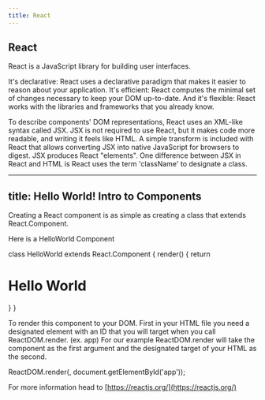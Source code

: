```yaml
---
title: React
---
```

## React

React is a JavaScript library for building user interfaces.

It's declarative: React uses a declarative paradigm that makes it easier to reason about your application. It's efficient: React computes the minimal set of changes necessary to keep your DOM up-to-date. And it's flexible: React works with the libraries and frameworks that you already know.

To describe components' DOM representations, React uses an XML-like syntax called JSX. JSX is not required to use React, but it makes code more readable, and writing it feels like HTML. A simple transform is included with React that allows converting JSX into native JavaScript for browsers to digest. JSX produces React "elements". One difference between JSX in React and HTML is React uses the term 'className' to designate a class.


---
title: Hello World! Intro to Components
---

Creating a React component is as simple as creating a class that extends React.Component.

Here is a HelloWorld Component 

class HelloWorld extends React.Component {
  render() {
    return <h1> Hello World </h1>
  }
}

To render this component to your DOM. First in your HTML file you need a designated element with an ID that you will target when you call ReactDOM.render. (ex. app) For our example ReactDOM.render will take the component as the first argument and the designated target of your HTML as the second.

ReactDOM.render(<HelloWorld/>, document.getElementById('app'));


For more information head to [https://reactjs.org/](https://reactjs.org/)
